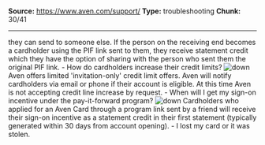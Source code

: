 # 

**Source:** https://www.aven.com/support/
**Type:** troubleshooting
**Chunk:** 30/41

---

they can send to someone else. If the person on the receiving end becomes a cardholder using the PIF link sent to them, they receive statement credit which they have the option of sharing with the person who sent them the original PIF link. \- How do cardholders increase their credit limits? ![down](https://www.aven.com/img/down.bb266b57.svg) Aven offers limited 'invitation-only' credit limit offers. Aven will notify cardholders via email or phone if their account is eligible. At this time Aven is not accepting credit line increase by request. \- When will I get my sign-on incentive under the pay-it-forward program? ![down](https://www.aven.com/img/down.bb266b57.svg) Cardholders who applied for an Aven Card through a program link sent by a friend will receive their sign-on incentive as a statement credit in their first statement (typically generated within 30 days from account opening). \- I lost my card or it was stolen.